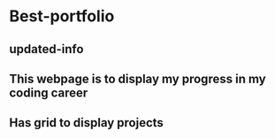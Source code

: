 # Best-portfolio
## updated-info
## This webpage is to display my progress in my coding career
## Has grid to display projects